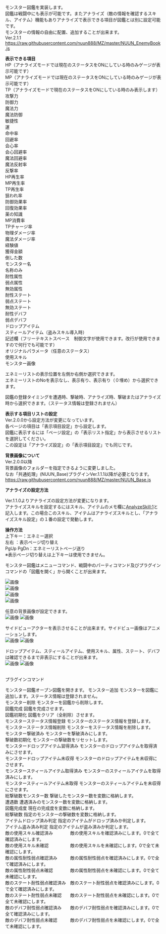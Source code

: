 モンスター図鑑を実装します。<br>
図鑑は戦闘中にも表示が可能です。またアナライズ（敵の情報を確認するスキル、アイテム）機能もありアナライズで表示できる項目が図鑑とは別に設定可能です。<br>
モンスターの情報の自由に配置、追加することが出来ます。<br>
Ver.2.1.1<br>
https://raw.githubusercontent.com/nuun888/MZ/master/NUUN_EnemyBook.js<br>

<B>表示できる項目</B><br>
HP（アナライズモードでは現在のステータスをONにしている時のみゲージが表示可能です）<br>
MP（アナライズモードでは現在のステータスをONにしている時のみゲージが表示可能です）<br>
TP（アナライズモードで現在のステータスをONにしている時のみ表示します）<br>
攻撃力<br>
防御力<br>
魔法力<br>
魔法防御<br>
敏捷性<br>
運<br>
命中率<br>
回避率<br>
会心率<br>
会心回避率<br>
魔法回避率<br>
魔法反射率<br>
反撃率<br>
HP再生率<br>
MP再生率<br>
TP再生率<br>
狙われ率<br>
防御効果率<br>
回復効果率<br>
薬の知識<br>
MP消費率<br>
TPチャージ率<br>
物理ダメージ率<br>
魔法ダメージ率<br>
経験値<br>
獲得金額<br>
倒した数<br>
モンスター名<br>
名称のみ<br>
耐性属性<br>
弱点属性<br>
無効属性<br>
耐性ステート<br>
弱点ステート<br>
無効ステート<br>
耐性デバフ<br>
弱点デバフ<br>
ドロップアイテム<br>
スティールアイテム（盗みスキル導入時）<br>
記述欄（フリーテキストスペース　制御文字が使用できます。改行が使用できますので何行でも可能です）<br>
オリジナルパラメータ（任意のステータス）<br>
使用スキル<br>
モンスター画像<br>

エネミーリストの表示位置を左側か右側か選択できます。<br>
エネミーリストのNoを表示なし、表示有り、表示有り（０埋め）から選択できます。<br>

図鑑の登録タイミングを遭遇時、撃破時、アナライズ時、撃破またはアナライズ時から選択できます。（ステータス情報は登録されません）<br>

<B>表示する項目リストの設定</B><br>
Ver.2.0.0から設定方法が変更になっています。<br>
各ページの項目は「表示項目設定」から設定します。<br>
図鑑に表示するには「ページ設定」の「表示リスト指定」から表示させるリストを選択してください。<br>
この設定は「アナライズ設定」の「表示項目設定」でも同じです。<br>

<B>背景画像について</B><br>
Ver.2.0.0以降<br>
背景画像のフォルダーを指定できるように変更しました。<br>
なお「共通処理」(NUUN_Base)プラグインVer.1.1.1以降が必要となります。<br>
https://raw.githubusercontent.com/nuun888/MZ/master/NUUN_Base.js

<B>アナライズの設定方法</B><br>

Ver.1.1.0よりアナライズの設定方法が変更になります。<br>
アナライズスキルを設定するにはスキル、アイテムのメモ欄に<AnalyzeSkill:1>と記入します。この場合このスキル、アイテムはアナライズスキルとし、「アナライズスキル設定」の１番の設定で発動します。<br>

<B>操作方法</B><br>
上下キー：エネミー選択<br>
左右 ：表示ページ切り替え<br>
PgUp PgDn：エネミーリストページ送り<br>
※表示ページ切り替えは上下キーは使用できません。<br>

モンスター図鑑はメニューコマンド、戦闘中のパーティコマンド及びプラグインコマンドの「図鑑を開く」から開くことが出来ます。<br>

![画像](img/EnemyBook1.png)<br>
![画像](img/EnemyBook2.png)<br>
![画像](img/EnemyBook3.png)<br>
![画像](img/EnemyBook4.png)<br>

任意の背景画像が設定できます。<br>
![画像](img/EnemyBook8.png)
![画像](img/EnemyBook12.png)

サイドビューアクターを表示させることが出来ます。サイドビュー画像はアニメーションします。<br>
![画像](img/EnemyBook10.png)
![画像](img/EnemyBook11.png)

ドロップアイテム、スティールアイテム、使用スキル、属性、ステート、デバフは確認できるまで非表示にすることが出来ます。<br>
![画像](img/EnemyBook19.png)
![画像](img/EnemyBook20.png)<br>

<br>プラグインコマンド</B><br>
<tr>モンスター図鑑オープン</tr><tr>図鑑を開きます。</tr>
モンスター追加              モンスターを図鑑に追加します。ステータス情報は登録されません。<br>
モンスター削除              モンスターを図鑑から削除します。<br>
図鑑完成                    図鑑を完成させます。<br>
図鑑初期化                  図鑑をクリア（全削除）させます。<br>
モンスターステータス情報登録  モンスターのステータス情報を登録します。<br>
モンスターステータス情報削除  モンスターをステータス情報を削除します。<br>
モンスター撃破済み           モンスターを撃破済みにします。<br>
撃破数初期化                 モンスターの撃破数をリセットします。<br>
モンスタードロップアイテム習得済み    モンスターのドロップアイテムを取得済みにさせます。<br>
モンスタードロップアイテム未収得      モンスターのドロップアイテムを未収得にさせます。<br>
モンスタースティールアイテム取得済み  モンスターのスティールアイテムを取得済みにします。<br>
モンスタースティールアイテム未取得   モンスターのスティールアイテムを未収得にさせます。<br>
総撃破数モンスター数          撃破したモンスター数を変数に格納します。<br>
遭遇数                      遭遇済みのモンスター数を変数に格納します。<br>
図鑑完成度                   現在の完成度を変数に格納します。<br>
総撃破数                    指定のモンスターの撃破数を変数に格納します。<br>
アイテムドロップ済み判定      指定のアイテムがドロップ済みか判定します。<br>
アイテム盗み済み判定         指定のアイテムが盗み済みか判定します。<br>
敵の使用スキル確認済み　　　　敵の使用スキルを確認済みにします。0で全て確認済みにします。<br>
敵の使用スキル未確認　　　　　敵の使用スキルを未確認にします。0で全て未確認にします。<br>
敵の属性耐性弱点確認済み　　　敵の属性耐性弱点を確認済みにします。0で全て確認済みにします。<br>
敵の属性耐性弱点未確認　　　　敵の属性耐性弱点を未確認にします。0で全て未確認にします。<br>
敵のステート耐性弱点確認済み　敵のステート耐性弱点を確認済みにします。0で全て確認済みにします。<br>
敵のステート耐性弱点未確認　　敵のステート耐性弱点を未確認にします。0で全て未確認にします。<br>
敵のデバフ耐性弱点確認済み　　敵のデバフ耐性弱点を確認済みにします。0で全て確認済みにします。<br>
敵のデバフ耐性弱点未確認　　　敵のデバフ耐性弱点を未確認にします。0で全て未確認にします。<br>
